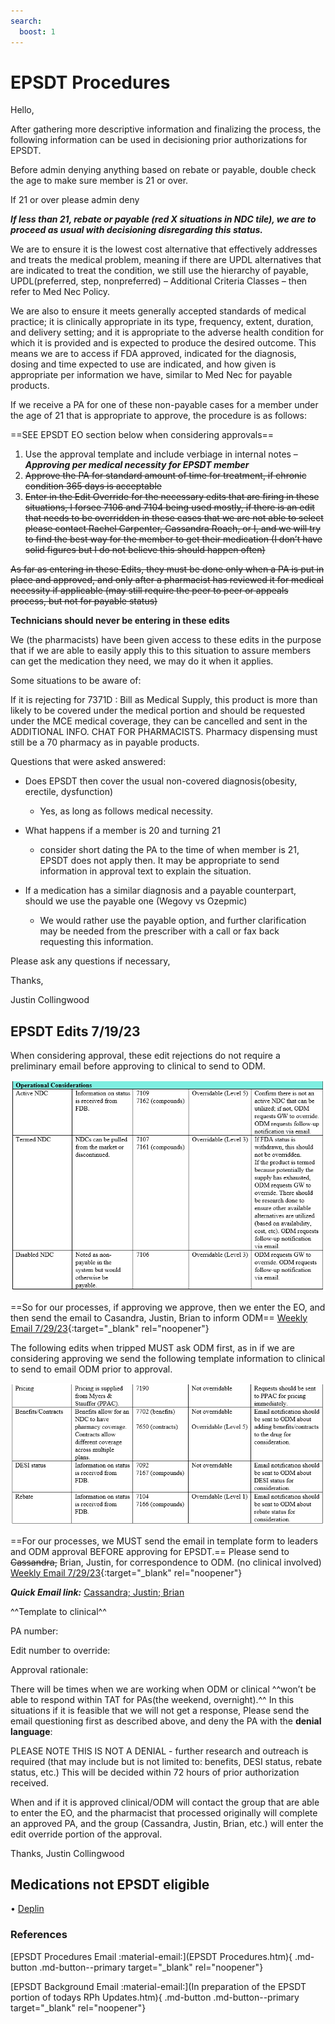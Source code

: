 ```yaml
---
search:
  boost: 1
---
```


# EPSDT Procedures

Hello,

After gathering more descriptive information and finalizing the process, the following information can be used in decisioning prior authorizations for EPSDT.
 
Before admin denying anything based on rebate or payable, double check the age to make sure member is 21 or over.

If 21 or over please admin deny

***If less than 21, rebate or payable (red X situations in NDC tile), we are to proceed as usual with decisioning disregarding this status.***
 
We are to ensure it is the lowest cost alternative that effectively addresses and treats the medical problem, meaning if there are UPDL alternatives that are indicated to treat the condition, we still use the hierarchy of payable, UPDL(preferred, step, nonpreferred) – Additional Criteria Classes – then refer to Med Nec Policy.

We are also to ensure it meets generally accepted standards of medical practice; it is clinically appropriate in its type, frequency, extent, duration, and delivery setting; and it is appropriate to the adverse health condition for which it is provided and is expected to produce the desired outcome. This means we are to access if FDA approved, indicated for the diagnosis, dosing and time expected to use are indicated, and how given is appropriate per information we have, similar to Med Nec for payable products.
 
If we receive a PA for one of these non-payable cases for a member under the age of 21 that is appropriate to approve, the procedure is as follows:

==SEE EPSDT EO section below when considering approvals==

1. Use the approval template and include verbiage in internal notes – ***Approving per medical necessity for EPSDT member***
2. ~~Approve the PA for standard amount of time for treatment, if chronic condition 365 days is acceptable~~ 
3. ~~Enter in the Edit Override for the necessary edits that are firing in these situations, I forsee 7106 and 7104 being used mostly, if there is an edit that needs to be overridden in these cases that we are not able to select please contact Rachel Carpenter, Cassandra Roach, or I, and we will try to find the best way for the member to get their medication (I don’t have solid figures but I do not believe this should happen often)~~
 
~~As far as entering in these Edits, they must be done only when a PA is put in place and approved, and only after a pharmacist has reviewed it for medical necessity if applicable (may still require the peer to peer or appeals process, but not for payable status)~~

**Technicians should never be entering in these edits**

We (the pharmacists) have been given access to these edits in the purpose that if we are able to easily apply this to this situation to assure members can get the medication they need, we may do it when it applies.
 
Some situations to be aware of:

If it is rejecting for 7371D : Bill as Medical Supply, this product is more than likely to be covered under the medical portion and should be requested under the MCE medical coverage, they can be cancelled and sent in the ADDITIONAL INFO. CHAT FOR PHARMACISTS.
Pharmacy dispensing must still be a 70 pharmacy as in payable products.
 
Questions that were asked answered:

- Does EPSDT then cover the usual non-covered diagnosis(obesity, erectile, dysfunction)
    - Yes, as long as follows medical necessity.

- What happens if a member is 20 and turning 21
    - consider short dating the PA to the time of when member is 21, EPSDT does not apply then. It may be appropriate to send information in approval text to explain the situation.

- If a medication has a similar diagnosis and a payable counterpart, should we use the payable one (Wegovy vs Ozepmic)
    - We would rather use the payable option, and further clarification may be needed from the prescriber with a call or fax back requesting this information.
 
Please ask any questions if necessary,

Thanks,
 
Justin Collingwood

## EPSDT Edits 7/19/23

When considering approval, these edit rejections do not require a preliminary email before approving to clinical to send to ODM.

![image](epsdtEOpt1.PNG)

==So for our processes, if approving we approve, then we enter the EO, and then send the email to Casandra, Justin, Brian to inform ODM== [Weekly Email 7/29/23]([weeklyemail72923.docx](https://mygainwell-my.sharepoint.com/:w:/g/personal/christopher_nguyen_gainwelltechnologies_com/EX294TODOapHr_QzAWmTNDUB6dFP3jbMimTXSl_48KOt4A?e=ANycRR)){:target="_blank" rel="noopener"}

The following edits when tripped MUST ask ODM first, as in if we are considering approving we send the following template information to clinical to send to email ODM prior to approval.

![image](epsdtEOpt2.PNG)

==For our processes, we MUST send the email in template form to leaders and ODM approval BEFORE approving for EPSDT.== Please send to ~~Cassandra,~~ Brian, Justin, for correspondence to ODM. (no clinical involved) [Weekly Email 7/29/23]([weeklyemail72923.docx](https://mygainwell-my.sharepoint.com/:w:/g/personal/christopher_nguyen_gainwelltechnologies_com/EX294TODOapHr_QzAWmTNDUB6dFP3jbMimTXSl_48KOt4A?e=ANycRR)){:target="_blank" rel="noopener"}

***Quick Email link:*** <a href="mailto:justin.collingwood@gainwelltechnologies.com?cc=brian.moore@gainwelltechnologies.com;&subject=EPSDT%20EO&body=PA%20number:%0D%0A%0D%0AEdit%20number%20to%20override:%0D%0A%0D%0AApproval%20rationale:"> Cassandra; Justin; Brian</a>

^^Template to clinical^^

PA number:

Edit number to override:

Approval rationale:

There will be times when we are working when ODM or clinical ^^won’t be able to respond within TAT for PAs(the weekend, overnight).^^ In this situations if it is feasible that we will not get a response, Please send the email questioning first as described above, and deny the PA with the **denial language**:

PLEASE NOTE THIS IS NOT A DENIAL - further research and outreach is required (that may include but is not limited to: benefits, DESI status, rebate status, etc.) This will be decided within 72 hours of prior authorization received.

When and if it is approved clinical/ODM will contact the group that are able to enter the EO, and the pharmacist that processed originally will complete an approved PA, and the group (Cassandra, Justin, Brian, etc.) will enter the edit override portion of the approval.

Thanks,
Justin Collingwood




## Medications not EPSDT eligible

• [Deplin](https://special-spoon-f542dccd.pages.github.io/Pharmacist%20Reference%20Guide/Medication%20Guidance/medicalfood/)

### References

[EPSDT Procedures Email :material-email:](EPSDT Procedures.htm){ .md-button .md-button--primary target="_blank" rel="noopener"}

[EPSDT Background Email :material-email:](In preparation of the EPSDT portion of todays RPh Updates.htm){ .md-button .md-button--primary target="_blank" rel="noopener"}
